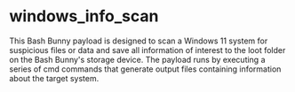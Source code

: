 # windows_info_scan
This Bash Bunny payload is designed to scan a Windows 11 system for suspicious files or data and save all information of interest to the loot folder on the Bash Bunny's storage device. The payload runs by executing a series of cmd commands that generate output files containing information about the target system.
